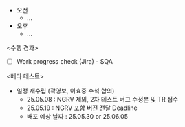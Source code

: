 - 오전
	- ...
- 오후
	- ...

<수행 경과>
- [ ] Work progress check (Jira) - SQA

<베타 테스트>
- 일정 재수립 (곽영보, 이효중 수석 합의)
	- 25.05.08 : NGRV 제외, 2차 테스트 버그 수정본 및 TR 접수
	- 25.05.19 : NGRV 포함 버전 전달 Deadline
	- 배포 예상 날짜 : 25.05.30 or 25.06.05